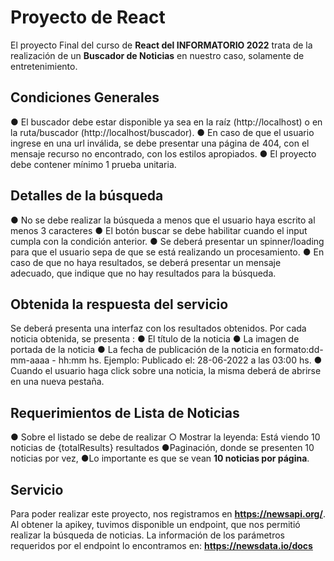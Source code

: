 # Proyecto de React 

El proyecto Final del curso de **React del INFORMATORIO 2022** trata de la realización de un **Buscador de Noticias** en nuestro caso, solamente de entretenimiento.

## Condiciones Generales

● El buscador debe estar disponible ya sea en la raíz (http://localhost) o en la ruta/buscador (http://localhost/buscador).
● En caso de que el usuario ingrese en una url inválida, se debe presentar una página de 404, con el mensaje recurso no encontrado, con los estilos apropiados.
● El proyecto debe contener mínimo 1 prueba unitaria.

## Detalles de la búsqueda

● No se debe realizar la búsqueda a menos que el usuario haya escrito al menos 3 caracteres 
● El botón buscar se debe habilitar cuando el input cumpla con la condición anterior.
● Se deberá presentar un spinner/loading para que el usuario sepa de que se está realizando un procesamiento.
● En caso de que no haya resultados, se deberá presentar un mensaje adecuado, que indique que no hay resultados para la búsqueda. 

## Obtenida la respuesta del servicio

Se deberá presenta una interfaz con los resultados obtenidos. 
Por cada noticia obtenida, se presenta : 
● El título de la noticia 
● La imagen de portada de la noticia 
● La fecha de publicación de la noticia en formato:dd-mm-aaaa - hh:mm hs. Ejemplo: Publicado el: 28-06-2022 a las 03:00 hs. 
● Cuando el usuario haga click sobre una noticia, la misma deberá de abrirse en una nueva pestaña.

## Requerimientos de Lista de Noticias

 ● Sobre el listado se debe de realizar ○ Mostrar la leyenda: Está viendo 10 noticias de {totalResults} resultados 
 ●Paginación, donde se presenten 10 noticias por vez, 
 ●Lo importante es que se vean **10 noticias por página**.

## Servicio

Para poder realizar este proyecto, nos registramos en **https://newsapi.org/**. Al obtener la apikey, tuvimos disponible un endpoint, que nos permitió realizar la búsqueda de noticias. 
La información de los parámetros requeridos por el endpoint lo encontramos en: **https://newsdata.io/docs**

##
